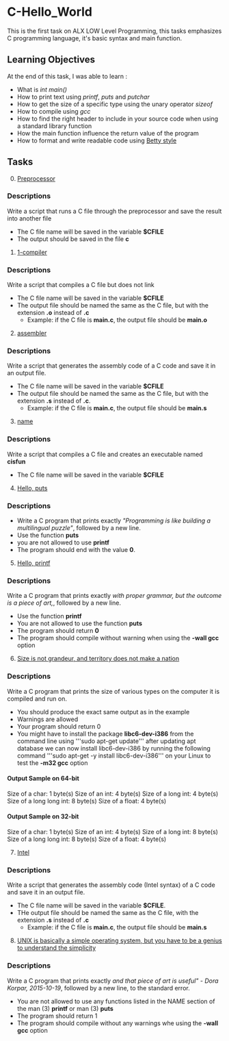 # C-Hello_World

This is the first task on ALX LOW Level Programming, this tasks emphasizes C programming language, it's basic syntax and main function.

## Learning Objectives
At the end of this task, I was able to learn :
- What is *int main()*
- How to print text using *printf*, *puts* and *putchar*
- How to get the size of a specific type using the unary operator *sizeof*
- How to compile using *gcc*
- How to find the right header to include in your source code when using a standard library function
- How the main function influence the return value of the program
- How to format and write readable code using [Betty style](https://github.com/holbertonschool/Betty/wiki)

## Tasks
0. [Preprocessor](https://github.com/Sanctus-Peter/alx-low_level_programming/blob/main/0x00-hello_world/0-preprocessor)
### Descriptions
Write a script that runs a C file through the preprocessor and save the result into another file
- The C file name will be saved in the variable **$CFILE**
- The output should be saved in the file **c**

1. [1-compiler](https://github.com/Sanctus-Peter/alx-low_level_programming/blob/main/0x00-hello_world/1-compiler)
### Descriptions
Write a script that compiles a C file but does not link
- The C file name will be saved in the variable **$CFILE**
- The output file should be named the same as the C file, but with the extension **.o** instead of **.c**
  - Example: if the C file is **main.c**, the output file should be **main.o**

2. [assembler](https://github.com/Sanctus-Peter/alx-low_level_programming/blob/main/0x00-hello_world/2-assembler)
### Descriptions
Write a script that generates the assembly code of a C code and save it in an output file.
- The C file name will be saved in the variable **$CFILE**
- The output file should be named the same as the C file, but with the extension **.s** instead of **.c**.
  - Example: if the C file is **main.c**, the output file should be **main.s**

3. [name](https://github.com/Sanctus-Peter/alx-low_level_programming/blob/main/0x00-hello_world/3-name)
### Descriptions
Write a script that compiles a C file and creates an executable named **cisfun**
- The C file name will be saved in the variable **$CFILE**

4. [Hello, puts](https://github.com/Sanctus-Peter/alx-low_level_programming/blob/main/0x00-hello_world/4-puts.c)
### Descriptions
- Write a C program that prints exactly _"Programming is like building a multilingual puzzle"_, followed by a new line.
- Use the function **puts**
- you are not allowed to use **printf**
- The program should end with the value **0**.

5. [Hello, printf](https://github.com/Sanctus-Peter/alx-low_level_programming/blob/main/0x00-hello_world/5-printf.c)
### Descriptions
Write a C program that prints exactly _with proper grammar, but the outcome is a piece of art,_, followed by a new line.
- Use the function **printf**
- You are not allowed to use the function **puts**
- The program should return **0**
- The program should compile without warning when using the **-wall gcc** option

6. [Size is not grandeur, and territory does not make a nation](https://github.com/Sanctus-Peter/alx-low_level_programming/blob/main/0x00-hello_world/6-size.c)
### Descriptions
Write a C program that prints the size of various types on the computer it is compiled and run on.
- You should produce the exact same output as in the example
- Warnings are allowed
- Your program should return 0
- You might have to install the package **libc6-dev-i386** from the command line using '''sudo apt-get update''' after updating apt database we can now install libc6-dev-i386 by running the following command '''sudo apt-get -y install libc6-dev-i386''' on your Linux to test the **-m32 gcc** option

#### Output Sample on 64-bit
Size of a char: 1 byte(s)
Size of an int: 4 byte(s)
Size of a long int: 4 byte(s)
Size of a long long int: 8 byte(s)
Size of a float: 4 byte(s)

#### Output Sample on 32-bit
Size of a char: 1 byte(s)
Size of an int: 4 byte(s)
Size of a long int: 8 byte(s)
Size of a long long int: 8 byte(s)
Size of a float: 4 byte(s)

7. [Intel](https://github.com/Sanctus-Peter/alx-low_level_programming/blob/main/0x00-hello_world/100-intel)
### Descriptions
Write a script that generates the assembly code (Intel syntax) of a C code and save it in an output file.
- The C file name will be saved in the variable **$CFILE**.
- THe output file should be named the same as the C file, with the extension **.s** instead of **.c**
  - Example: if the C file is **main.c**, the output file should be **main.s**

8. [UNIX is basically a simple operating system, but you have to be a genius to understand the simplicity ](https://github.com/Sanctus-Peter/alx-low_level_programming/blob/main/0x00-hello_world/101-quote.c)
### Descriptions
Write a C program that prints exactly _and that piece of art is useful" - Dora Korpar, 2015-10-19_, followed by a new line, to the standard error.
- You are not allowed to use any functions listed in the NAME section of the man (3) **printf** or man (3) **puts**
- The program should return 1
- The program should compile without any warnings whe using the **-wall gcc** option
